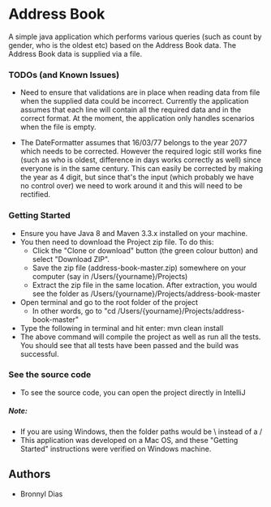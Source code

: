 # Address Book

A simple java application which performs various queries (such as count by gender, who is the oldest etc) based on the Address Book data.
The Address Book data is supplied via a file.

### TODOs (and Known Issues)
* Need to ensure that validations are in place when reading data from file when the supplied data could be incorrect.
Currently the application assumes that each line will contain all the required data and in the correct format.
At the moment, the application only handles scenarios when the file is empty.

* The DateFormatter assumes that 16/03/77 belongs to the year 2077 which needs to be corrected.
However the required logic still works fine (such as who is oldest, difference in days works correctly as well) since everyone is in the same century.
This can easily be corrected by making the year as 4 digit, but since that's the input (which probably we have no control over) we need to work around it and
this will need to be rectified.

### Getting Started

* Ensure you have Java 8 and Maven 3.3.x installed on your machine.
* You then need to download the Project zip file. To do this:
	* Click the "Clone or download" button (the green colour button) and select "Download ZIP".
	* Save the zip file (address-book-master.zip) somewhere on your computer (say in /Users/{yourname}/Projects)
	* Extract the zip file in the same location. After extraction, you would see the folder as /Users/{yourname}/Projects/address-book-master
* Open terminal and go to the root folder of the project
	* In other words, go to "cd /Users/{yourname}/Projects/address-book-master"
* Type the following in terminal and hit enter: mvn clean install
* The above command will compile the project as well as run all the tests. You should see that all tests have been passed and the build was successful.

### See the source code
* To see the source code, you can open the project directly in IntelliJ

##### Note: 
* If you are using Windows, then the folder paths would be \ instead of a /
* This application was developed on a Mac OS, and these "Getting Started" instructions were verified on Windows machine.

## Authors

* Bronnyl Dias



